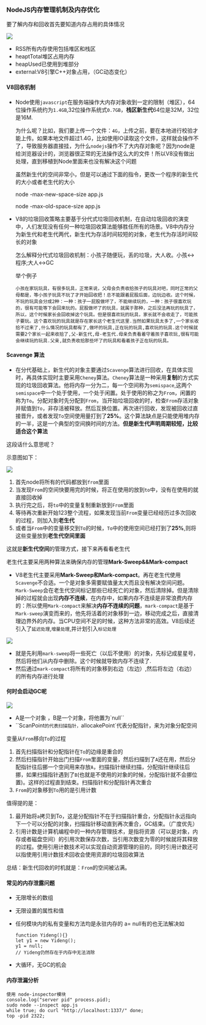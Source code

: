 ### NodeJS内存管理机制及内存优化

要了解内存和回收首先要知道内存占用的具体情况

![](https://github.com/4lQuiorrA/FE_Journey/blob/master/image/node/V8huishoujizhi.png)

- RSS所有内存使用包括堆区和栈区
- heaptTotal堆区占用内存
- heapUsed已使用到堆部分
- external:V8引擎C++对象占用，（GC动态变化）

#### V8回收机制

- Node使用`javascript`在服务端操作大内存对象收到一定的限制（堆区），64位操作系统约为`1.4GB`,32位操作系统式`0.7GB`，**栈区新生代**64位是32M，32位是16M.

  为什么呢？比如，我们要上传一个文件：`4G`，上传之前，要在本地进行校验才能上传。如果本地文件超过1.4G，比如使用IO读取这个文件，这样就会操作不了，导致服务器直接挂，为什么`nodejs`操作不了大内存对象呢？因为node是给浏览器设计的，浏览器很正常的无法操作这么大的文件！所以V8没有做出处理，直到移植到Node里面来也没有解决这个问题

  虽然新生代的空间非常小，但是可以通过下面的指令，更改一个程序的新生代的大小或者老生代的大小

  node -max-new-space-size app.js 

  node -max-old-space-size app.js

- V8的垃圾回收策略主要基于分代式垃圾回收机制，在自动垃圾回收的演变中，人们发现没有任何一种垃圾回收算法能够胜任所有的场景。V8中内存分为新生代和老生代两代，新生代为存活时间较短的对象，老生代为存活时间较长的对象

  怎么解释分代式垃圾回收机制：小孩子随便玩，丢的垃圾，大人收。小孩<->程序;大人<->GC

  举个例子

  ```
  小孩在家玩玩具，有很多玩具，正常来说，父母会负责收拾孩子的玩具对吧，同时正常的父母都是，等小孩子玩具不玩了才开始回收把！总不能跟着屁股后面，边玩边收。这个时候，不玩的玩具会分成2种：一种：孩子一屁股做坏了，不能继续玩的，一种：孩子很喜欢玩的，很有可能等下会回来玩的。屁股做坏了的玩具，就属于那种，之后没法再玩的玩具了，所以，这个时候家长会回收掉这个玩具。但是很喜欢玩的玩具，家长就不会收走了，可能孩子要玩。这个喜欢玩的玩具就是存在家长这个老生代这里.当然如果玩具太多了,一个家长收拾不过来了,什么情况的玩具都有了,做坏的玩具,正在玩的玩具,喜欢玩的玩具.这个时候就需要2个家长一起来收拾了,父-新生代,母-老生代.母亲负责看着守着孩子喜欢玩,很有可能会继续玩的玩具.父亲,就负责收拾那些坏了的玩具和看着孩子正在玩的玩具。
  ```

#### Scavenge 算法

- 在分代基础上，新生代的对象主要通过`Scavenge`算法进行回收，在具体实现时，再具体实现时主要采用`Cheney`算法。`Cheney`算法是一种采用**复制**的方式实现的垃圾回收算法。他将内存一分为二，每一个空间称为`semispace`,这两个`semispace`中一个处于使用，一个处于闲置。处于使用的称之为`From`，闲置的称为`To`。分配对象时先分配到`From`，当开始垃圾回收的时，检查`From`存活对象并赋值到`To`，非存活被释放。然后互换位置。再次进行回收，发现被回收过直接晋升，或者发现`To`空间使用量打到了**25%**。这个算法缺点是只能使用堆内存的一半，这是一个典型的空间换时间的方法。**但是新生代声明周期较短，比较适合这个算法**

这段话什么意思呢？

示意图如下：

![](https://github.com/4lQuiorrA/FE_Journey/blob/master/image/node/scavengesuanfa.png)

1. 首先node将所有的代码都放到`from`里面
2. 当发现`From`的空间快要用完的时候，将正在使用的放到`to`中，没有在使用的就直接回收掉
3. 执行完之后，将`to`中的变量复制重新放到`From`里面
4. 等待再次重新开始123整个流程，如果发现当前`From`变量已经经历过多次回收的过程，则加入到**老生代**
5. 或者当`From`中的变量移交到`To`的时候，`To`中的使用空间已经打到了**25%**,则将这些变量放到**老生代空间里面**

这就是**新生代空间**的管理方式，接下来再看看老生代

老生代主要采用两种算法来确保内存的管理**Mark-Sweep&&Mark-compact**

- V8老生代主要采用**Mark-Sweep和Mark-compact**。再在老生代使用`Scavenge`不合适。一个是对象多需要赋值量太大而且没有解决空间问题。`Mark-Sweep`会在老生代空间标记那些已经死亡的对象，然后清除掉。但是清除掉的过程就会出现**内存不连续**，在内存中，如果内存不连续是非常浪费内存的：所以使用`Mark-compact`来解决**内存不连续的问题**，`mark-compact`是基于`Mark-sweep`演变而来的，他先将活着的对象移到一边，移动完成之后，直接清理边界外的内存。当CPU空间不足的时候，这种方法非常的高效。V8后续还引入了`延迟处理`,`增量处理`,并计划引入`标记处理`

![](https://github.com/4lQuiorrA/FE_Journey/blob/master/image/node/marksweep_markcompact.png)

- 就是先利用`mark-sweep`将一些死亡（以后不使用）的对象，先标记成星星号，然后将他们从内存中删除。这个时候就导致内存不连续了.
- 然后通过`mark-compact`将所有的对象移到右边（左边）,然后将左边（右边）的所有内存进行处理



####  何时会启动GC呢

![](https://github.com/4lQuiorrA/FE_Journey/blob/master/image/node/GCdeshihou.png)

- A是一个对象 ，B是一个对象，将他置为`null``
- ``ScanPoint`的代表扫描指针，`allocakePoint`代表分配指针，来为对象分配空间

变量从`From`移向`To`的过程

1. 首先扫描指针和分配指针在`To`的边缘是重合的
2. 然后扫描指针开始出门扫描`From`里面的变量，然后扫描到了`A`还在用，然后分配指针往后挪一个空间用来存放`A`，扫描指针继续扫描，分配指针继续往后挪，如果扫描指针遇到了`B`(也就是不使用的对象的时候，分配指针就不会挪位置)。这样的过程直到结束。扫描指针和分配指针再次重合
3. `From`的对象移到`To`用的是引用计数

值得提的是：

1. 最开始将`a`拷贝到To，这是分配指针不在于扫描指针重合，分配指针永远指向下一个可以分配的对象，扫描指针移动直到再次重合，GC结束。（广度优先）
2. 引用计数是计算机编程中的一种内存管理技术，是指将资源（可以是对象，内存或者磁盘空间）的引用次数保存次数，当引用次数变为零的时候就将其释放的过程。使用引用计数技术可以实现自动资源管理的目的，同时引用计数还可以指使用引用计数技术回收会使用资源的垃圾回收算法



总结：新生代回收的时机就是：`From`的空间被沾满。

#### 常见的内存泄露问题

- 无限增长的数组

- 无限设置的属性和值

- 任何模块内的私有变量和方法均是永驻内存的 a= null有的也无法解决如

  ```
  function Yideng(){}
  let y1 = new Yideng();
  y1 = null;
  // Yideng仍然存在于内存中无法消除
  ```

  

- 大循环，无GC的机会

####  内存泄漏分析

```
使用 node-inspector模块
console.log("server pid" process.pid);
sudo node --inspect app.js
while true; do curl "http://localhost:1337/" done;
top -pid 2322;
```


